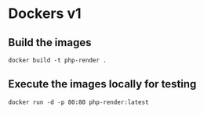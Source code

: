 # Dockers v1

## Build the images

```
docker build -t php-render .
```

## Execute the images locally for testing

```
docker run -d -p 80:80 php-render:latest
```